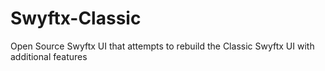# Swyftx-Classic
Open Source Swyftx UI that attempts to rebuild the Classic Swyftx UI with additional features
